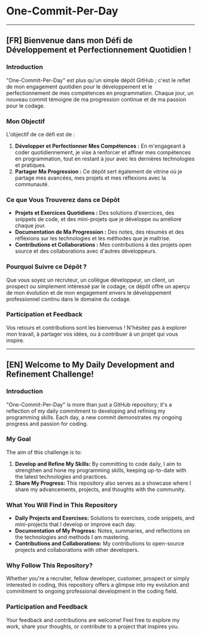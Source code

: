 # One-Commit-Per-Day

---

## [FR] Bienvenue dans mon Défi de Développement et Perfectionnement Quotidien !

### Introduction

"One-Commit-Per-Day" est plus qu'un simple dépôt GitHub ; c'est le reflet de mon engagement quotidien pour le développement et le perfectionnement de mes compétences en programmation. Chaque jour, un nouveau commit témoigne de ma progression continue et de ma passion pour le codage.

### Mon Objectif

L'objectif de ce défi est de :

1. **Développer et Perfectionner Mes Compétences :** En m'engageant à coder quotidiennement, je vise à renforcer et affiner mes compétences en programmation, tout en restant à jour avec les dernières technologies et pratiques.
2. **Partager Ma Progression :** Ce dépôt sert également de vitrine où je partage mes avancées, mes projets et mes réflexions avec la communauté.

### Ce que Vous Trouverez dans ce Dépôt

- **Projets et Exercices Quotidiens :** Des solutions d'exercices, des snippets de code, et des mini-projets que je développe ou améliore chaque jour.
- **Documentation de Ma Progression :** Des notes, des résumés et des réflexions sur les technologies et les méthodes que je maîtrise.
- **Contributions et Collaborations :** Mes contributions à des projets open source et des collaborations avec d'autres développeurs.

### Pourquoi Suivre ce Dépôt ?

Que vous soyez un recruteur, un collègue développeur, un client, un prospect ou simplement intéressé par le codage, ce dépôt offre un aperçu de mon évolution et de mon engagement envers le développement professionnel continu dans le domaine du codage.

### Participation et Feedback

Vos retours et contributions sont les bienvenus ! N'hésitez pas à explorer mon travail, à partager vos idées, ou à contribuer à un projet qui vous inspire.

---

## [EN] Welcome to My Daily Development and Refinement Challenge!

### Introduction

"One-Commit-Per-Day" is more than just a GitHub repository; it's a reflection of my daily commitment to developing and refining my programming skills. Each day, a new commit demonstrates my ongoing progress and passion for coding.

### My Goal

The aim of this challenge is to:

1. **Develop and Refine My Skills:** By committing to code daily, I aim to strengthen and hone my programming skills, keeping up-to-date with the latest technologies and practices.
2. **Share My Progress:** This repository also serves as a showcase where I share my advancements, projects, and thoughts with the community.

### What You Will Find in This Repository

- **Daily Projects and Exercises:** Solutions to exercises, code snippets, and mini-projects that I develop or improve each day.
- **Documentation of My Progress:** Notes, summaries, and reflections on the technologies and methods I am mastering.
- **Contributions and Collaborations:** My contributions to open-source projects and collaborations with other developers.

### Why Follow This Repository?

Whether you're a recruiter, fellow developer, customer, prospect or simply interested in coding, this repository offers a glimpse into my evolution and commitment to ongoing professional development in the coding field.

### Participation and Feedback

Your feedback and contributions are welcome! Feel free to explore my work, share your thoughts, or contribute to a project that inspires you.
